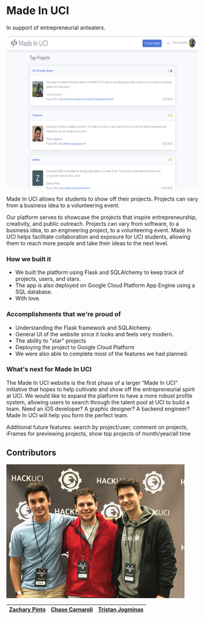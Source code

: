 # Made In UCI
In support of entrepreneurial anteaters.

<html>
    <img src="https://raw.githubusercontent.com/jogplus/MadeInUCI/master/pics/homepage.png" alt="Screenshot of Made In UCI homepage" height="400">
</html>

Made In UCI allows for students to show off their projects. Projects can vary from a business idea to a volunteering event.

Our platform serves to showcase the projects that inspire entrepreneurship, creativity, and public outreach. Projects can vary from software, to a business idea, to an engineering project, to a volunteering event. Made In UCI helps facilitate collaboration and exposure for UCI students, allowing them to reach more people and take their ideas to the next level.

### How we built it
* We built the platform using Flask and SQLAlchemy to keep track of projects, users, and stars.
* The app is also deployed on Google Cloud Platform App Engine using a SQL database.
* With love.

### Accomplishments that we're proud of
* Understanding the Flask framework and SQLAlchemy.
* General UI of the website since it looks and feels very modern.
* The ability to "star" projects
* Deploying the project to Google Cloud Platform
* We were also able to complete most of the features we had planned.

### What's next for Made In UCI
The Made In UCI website is the first phase of a larger “Made In UCI” initiative that hopes to help cultivate and show off the entrepreneurial spirit at UCI. We would like to expand the platform to have a more robust profile system, allowing users to search through the talent pool at UCI to build a team. Need an iOS developer? A graphic designer? A backend engineer? Made In UCI will help you form the perfect team.  

Additional future features: search by project/user, comment on projects, iFrames for previewing projects, show top projects of month/year/all time

## Contributors
<html>
    <img src="https://raw.githubusercontent.com/jogplus/MadeInUCI/master/pics/teamphoto.jpg" alt="Team Photo" height=350">
</html>

|[Zachary Pinto](https://www.linkedin.com/in/zacharypinto/)|[Chase Carnaroli](https://www.linkedin.com/in/chasecarnaroli/)   |[Tristan Jogminas](https://www.linkedin.com/in/tristan-jogminas/)|
|-|-|-|


